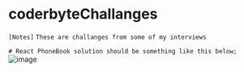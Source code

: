 # coderbyteChallanges
`[Notes]`
`These are challanges from some of my interviews`

`# React PhoneBook solution should be something like this below;`
![image](https://github.com/Thein-Naing/coderbyteChallanges/assets/117463446/f2342b1c-aa4c-434f-8b1a-38c4bb80eac7)

